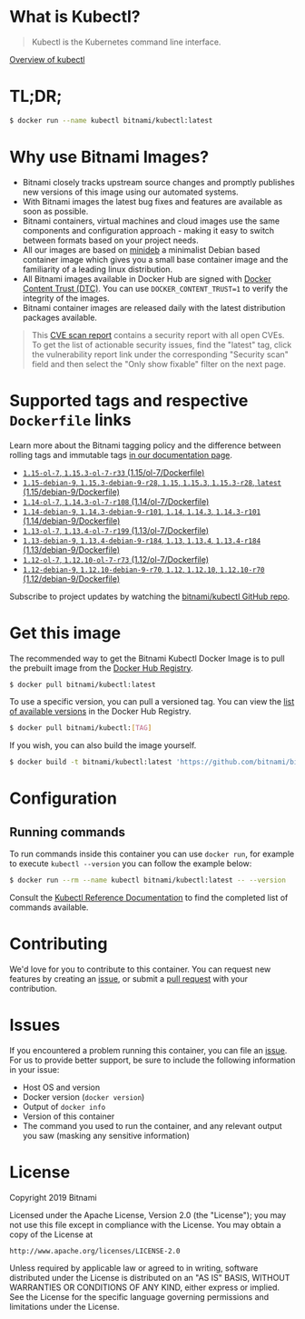 
# What is Kubectl?

> Kubectl is the Kubernetes command line interface.

[Overview of kubectl](https://kubernetes.io/docs/reference/kubectl/overview/)

# TL;DR;

```bash
$ docker run --name kubectl bitnami/kubectl:latest
```

# Why use Bitnami Images?

* Bitnami closely tracks upstream source changes and promptly publishes new versions of this image using our automated systems.
* With Bitnami images the latest bug fixes and features are available as soon as possible.
* Bitnami containers, virtual machines and cloud images use the same components and configuration approach - making it easy to switch between formats based on your project needs.
* All our images are based on [minideb](https://github.com/bitnami/minideb) a minimalist Debian based container image which gives you a small base container image and the familiarity of a leading linux distribution.
* All Bitnami images available in Docker Hub are signed with [Docker Content Trust (DTC)](https://docs.docker.com/engine/security/trust/content_trust/). You can use `DOCKER_CONTENT_TRUST=1` to verify the integrity of the images.
* Bitnami container images are released daily with the latest distribution packages available.


> This [CVE scan report](https://quay.io/repository/bitnami/kubectl?tab=tags) contains a security report with all open CVEs. To get the list of actionable security issues, find the "latest" tag, click the vulnerability report link under the corresponding "Security scan" field and then select the "Only show fixable" filter on the next page.

# Supported tags and respective `Dockerfile` links

Learn more about the Bitnami tagging policy and the difference between rolling tags and immutable tags [in our documentation page](https://docs.bitnami.com/containers/how-to/understand-rolling-tags-containers/).


* [`1.15-ol-7`, `1.15.3-ol-7-r33` (1.15/ol-7/Dockerfile)](https://github.com/bitnami/bitnami-docker-kubectl/blob/1.15.3-ol-7-r33/1.15/ol-7/Dockerfile)
* [`1.15-debian-9`, `1.15.3-debian-9-r28`, `1.15`, `1.15.3`, `1.15.3-r28`, `latest` (1.15/debian-9/Dockerfile)](https://github.com/bitnami/bitnami-docker-kubectl/blob/1.15.3-debian-9-r28/1.15/debian-9/Dockerfile)
* [`1.14-ol-7`, `1.14.3-ol-7-r108` (1.14/ol-7/Dockerfile)](https://github.com/bitnami/bitnami-docker-kubectl/blob/1.14.3-ol-7-r108/1.14/ol-7/Dockerfile)
* [`1.14-debian-9`, `1.14.3-debian-9-r101`, `1.14`, `1.14.3`, `1.14.3-r101` (1.14/debian-9/Dockerfile)](https://github.com/bitnami/bitnami-docker-kubectl/blob/1.14.3-debian-9-r101/1.14/debian-9/Dockerfile)
* [`1.13-ol-7`, `1.13.4-ol-7-r199` (1.13/ol-7/Dockerfile)](https://github.com/bitnami/bitnami-docker-kubectl/blob/1.13.4-ol-7-r199/1.13/ol-7/Dockerfile)
* [`1.13-debian-9`, `1.13.4-debian-9-r184`, `1.13`, `1.13.4`, `1.13.4-r184` (1.13/debian-9/Dockerfile)](https://github.com/bitnami/bitnami-docker-kubectl/blob/1.13.4-debian-9-r184/1.13/debian-9/Dockerfile)
* [`1.12-ol-7`, `1.12.10-ol-7-r73` (1.12/ol-7/Dockerfile)](https://github.com/bitnami/bitnami-docker-kubectl/blob/1.12.10-ol-7-r73/1.12/ol-7/Dockerfile)
* [`1.12-debian-9`, `1.12.10-debian-9-r70`, `1.12`, `1.12.10`, `1.12.10-r70` (1.12/debian-9/Dockerfile)](https://github.com/bitnami/bitnami-docker-kubectl/blob/1.12.10-debian-9-r70/1.12/debian-9/Dockerfile)

Subscribe to project updates by watching the [bitnami/kubectl GitHub repo](https://github.com/bitnami/bitnami-docker-kubectl).

# Get this image

The recommended way to get the Bitnami Kubectl Docker Image is to pull the prebuilt image from the [Docker Hub Registry](https://hub.docker.com/r/bitnami/kubectl).

```bash
$ docker pull bitnami/kubectl:latest
```

To use a specific version, you can pull a versioned tag. You can view the [list of available versions](https://hub.docker.com/r/bitnami/kubectl/tags/) in the Docker Hub Registry.

```bash
$ docker pull bitnami/kubectl:[TAG]
```

If you wish, you can also build the image yourself.

```bash
$ docker build -t bitnami/kubectl:latest 'https://github.com/bitnami/bitnami-docker-kubectl.git#master:1.15/debian-9'
```

# Configuration

## Running commands

To run commands inside this container you can use `docker run`, for example to execute `kubectl --version` you can follow the example below:

```bash
$ docker run --rm --name kubectl bitnami/kubectl:latest -- --version
```

Consult the [Kubectl Reference Documentation](https://kubernetes.io/docs/reference/generated/kubectl/kubectl-commands) to find the completed list of commands available.

# Contributing

We'd love for you to contribute to this container. You can request new features by creating an [issue](https://github.com/bitnami/bitnami-docker-kubectl/issues), or submit a [pull request](https://github.com/bitnami/bitnami-docker-kubectl/pulls) with your contribution.

# Issues

If you encountered a problem running this container, you can file an [issue](https://github.com/bitnami/bitnami-docker-kubectl/issues). For us to provide better support, be sure to include the following information in your issue:

- Host OS and version
- Docker version (`docker version`)
- Output of `docker info`
- Version of this container
- The command you used to run the container, and any relevant output you saw (masking any sensitive information)

# License

Copyright 2019 Bitnami

Licensed under the Apache License, Version 2.0 (the "License");
you may not use this file except in compliance with the License.
You may obtain a copy of the License at

    http://www.apache.org/licenses/LICENSE-2.0

Unless required by applicable law or agreed to in writing, software
distributed under the License is distributed on an "AS IS" BASIS,
WITHOUT WARRANTIES OR CONDITIONS OF ANY KIND, either express or implied.
See the License for the specific language governing permissions and
limitations under the License.
